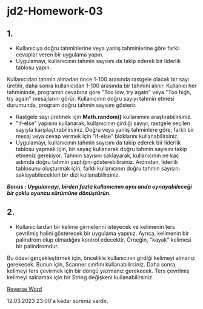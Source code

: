 # jd2-Homework-03



## 1.

- Kullanıcıya doğru tahminlerine veya yanlış tahminlerine göre farklı cevaplar veren bir uygulama yapın.
- Uygulamayı, kullanıcının tahmin sayısını da takip ederek bir liderlik tablosu yapın.

Kullanıcıdan tahmin almadan önce 1-100 arasında rastgele olacak bir sayı üretilir, daha sonra kullanıcıdan 1-100 arasında bir tahmini alınır. Kullanıcı her tahmininde, programın cevabına göre "Too low, try again" veya "Too high, try again" mesajlarını görür. Kullanıcının doğru sayıyı tahmin etmesi durumunda, program doğru tahmin sayısını gösterir.

- Rastgele sayı üretmek için **Math.random()**  kullanımını araştırabilirsiniz. 
- "if-else" yapısını kullanarak, kullanıcının girdiği sayıyı, rastgele seçilen sayıyla karşılaştırabilirsiniz. Doğru veya yanlış tahminlere göre, farklı bir mesaj veya cevap vermek için "if-else" bloklarını kullanabilirsiniz. 
- Uygulamayı, kullanıcının tahmin sayısını da takip ederek bir liderlik tablosu yapmak için,  bir sayaç kullanarak doğru tahmin sayısını takip etmeniz gerekiyor. Tahmin sayısını saklayarak, kullanıcının ne kaç adımda  doğru tahmin yaptığını gösterebilirsiniz. Ardından, liderlik tablosunu oluşturmak için, farklı kullanıcının doğru tahmin sayısını saklayabilecekleri bir dizi kullanabilirsiniz.

***Bonus : Uygulamayı, birden fazla kullanıcının aynı anda oynayabileceği bir çoklu oyuncu sürümüne dönüştürün.***



## 2. 
-  Kullanıcılardan bir kelime girmelerini isteyecek ve kelimenin ters çevrilmiş halini gösterecek bir uygulama yapınız. Ayrıca, kelimenin bir palindrom olup olmadığını kontrol edecektir. Örneğin, "kayak" kelimesi bir palindromdur.

Bu ödevi gerçekleştirmek için, öncelikle kullanıcının girdiği kelimeyi almanız gerekecek. Bunun için, Scanner sınıfını kullanabilirsiniz. Daha sonra, kelimeyi ters çevirmek için bir döngü yazmanız gerekecek. Ters çevrilmiş kelimeyi saklamak için bir String değişkeni kullanabilirsiniz.


<ins>[Reverse Word](https://github.com/Up-school-JD-2/jd2-homework-03-zeyn-app/blob/main/PalindromWord.java)</ins>

12.03.2023 23:00'a kadar süreniz vardır.
